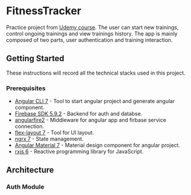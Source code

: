 # FitnessTracker

Practice project from [Udemy course](https://www.udemy.com/angular-full-app-with-angular-material-angularfire-ngrx/). The user can start new trainings, control ongoing trainings and view trainings history. The app is mainly composed of two parts, user authentication and training interaction.

## Getting Started

These instructions will record all the technical stacks used in this project.

### Prerequisites

* [Angular CLI 7](https://cli.angular.io/) - Tool to start angular project and generate angular component.
* [Firebase SDK 5.9.2](https://firebase.google.com/docs/web/setup#config-nodejs-app) - Backend for auth and databse.
* [angularfire2](https://github.com/angular/angularfire2) - Middleware for angular app and firbase service connection.
* [flex-layout 7](https://github.com/angular/flex-layout) - Tool for UI layout.
* [ngrx 7](https://ngrx.io/guide/store/install) - State management.
* [Angular Material 7](https://material.angular.io/guide/getting-started) - Material design component for angular project.
* [rxjs 6](https://github.com/ReactiveX/rxjs) - Reactive programming library for JavaScript.


## Architecture

### Auth Module
